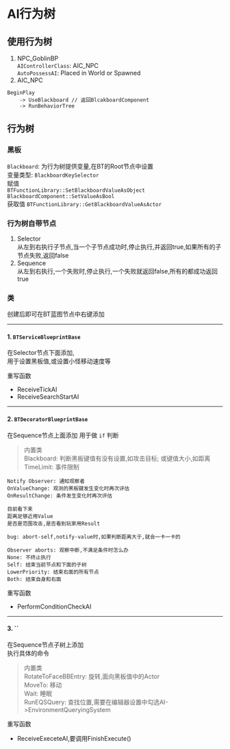 # AI行为树
## 使用行为树
1. NPC_GoblinBP  
`AIControllerClass`: AIC_NPC  
`AutoPossessAI`: Placed in World or Spawned  
2. AIC_NPC  
```
BeginPlay
    -> UseBlackboard // 返回BlcakboardComponent
    -> RunBehaviorTree
```  

## 行为树
### 黑板
`Blackboard`: 为行为树提供变量,在BT的Root节点中设置  
变量类型: `BlackboardKeySelector`  
赋值  
`BTFunctionLibrary::SetBlackboardValueAsObject`  
`BlackboardComponent::SetValueAsBool`  
获取值
`BTFunctionLibrary::GetBlackboardValueAsActor`  

### 行为树自带节点
1. Selector  
从左到右执行子节点,当一个子节点成功时,停止执行,并返回true,如果所有的子节点失败,返回false  
2. Sequence  
从左到右执行,一个失败时,停止执行,一个失败就返回false,所有的都成功返回true  

### 类
创建后即可在BT蓝图节点中右键添加  

---
#### 1. `BTServiceBlueprintBase`
在Selector节点下面添加,  
用于设置黑板值,或设置小怪移动速度等  

重写函数  
+ ReceiveTickAI  
+ ReceiveSearchStartAI  

---
#### 2. `BTDecoratorBlueprintBase`
在Sequence节点上面添加
用于做 `if` 判断  

>内置类  
Blackboard: 判断黑板键值有没有设置,如攻击目标; 或键值大小,如距离  
TimeLimit: 事件限制  

```
Notify Observer: 通知观察者
OnValueChange: 观测的黑板键发生变化时再次评估
OnResultChange: 条件发生变化时再次评估

目前看下来
距离足够近用Value
是否是范围攻击,是否看到玩家用Result

bug: abort-self,notify-value时,如果判断距离大于,就会一卡一卡的
```

```
Observer aborts: 观察中断,不满足条件时怎么办
None: 不终止执行
Self: 结束当前节点和下面的子树
LowerPriority: 结束右面的所有节点
Both: 结束自身和右面
```

重写函数  
+ PerformConditionCheckAI  

---
#### 3. ``
在Sequence节点子树上添加  
执行具体的命令  

>内置类  
RotateToFaceBBEntry: 旋转,面向黑板值中的Actor  
MoveTo: 移动  
Wait: 睡眠  
RunEQSQuery: 查找位置,需要在编辑器设置中勾选AI->EnvironmentQueryingSystem  

重写函数  
+ ReceiveExeceteAI,要调用FinishExecute()  

